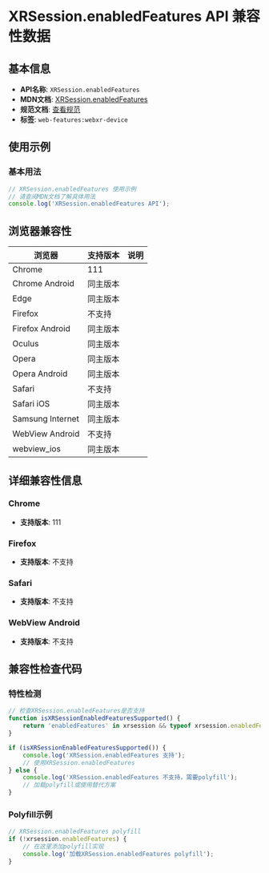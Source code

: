 # XRSession.enabledFeatures API 兼容性数据

## 基本信息

- **API名称**: `XRSession.enabledFeatures`
- **MDN文档**: [XRSession.enabledFeatures](https://developer.mozilla.org/docs/Web/API/XRSession/enabledFeatures)
- **规范文档**: [查看规范](https://immersive-web.github.io/webxr/#dom-xrsession-enabledfeatures)
- **标签**: `web-features:webxr-device`

## 使用示例

### 基本用法

```javascript
// XRSession.enabledFeatures 使用示例
// 请查阅MDN文档了解具体用法
console.log('XRSession.enabledFeatures API');
```

## 浏览器兼容性

| 浏览器 | 支持版本 | 说明 |
|--------|----------|------|
| Chrome | 111 |  |
| Chrome Android | 同主版本 |  |
| Edge | 同主版本 |  |
| Firefox | 不支持 |  |
| Firefox Android | 同主版本 |  |
| Oculus | 同主版本 |  |
| Opera | 同主版本 |  |
| Opera Android | 同主版本 |  |
| Safari | 不支持 |  |
| Safari iOS | 同主版本 |  |
| Samsung Internet | 同主版本 |  |
| WebView Android | 不支持 |  |
| webview_ios | 同主版本 |  |

## 详细兼容性信息

### Chrome

- **支持版本**: 111

### Firefox

- **支持版本**: 不支持

### Safari

- **支持版本**: 不支持

### WebView Android

- **支持版本**: 不支持

## 兼容性检查代码

### 特性检测

```javascript
// 检查XRSession.enabledFeatures是否支持
function isXRSessionEnabledFeaturesSupported() {
    return 'enabledFeatures' in xrsession && typeof xrsession.enabledFeatures === 'function';
}

if (isXRSessionEnabledFeaturesSupported()) {
    console.log('XRSession.enabledFeatures 支持');
    // 使用XRSession.enabledFeatures
} else {
    console.log('XRSession.enabledFeatures 不支持，需要polyfill');
    // 加载polyfill或使用替代方案
}
```

### Polyfill示例

```javascript
// XRSession.enabledFeatures polyfill
if (!xrsession.enabledFeatures) {
    // 在这里添加polyfill实现
    console.log('加载XRSession.enabledFeatures polyfill');
}
```

